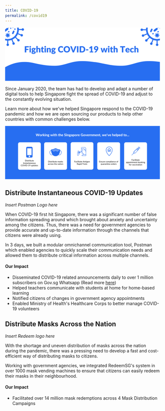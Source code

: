 ```yaml
---
title: COVID-19
permalink: /covid19
---
```

![Alt text for image on Isomer site](/images/covid-banner.png)

Since January 2020, the team has had to develop and adapt a number of digital tools to help Singapore fight the spread of COVID-19 and adjust to the constantly evolving situation. 

Learn more about how we’ve helped Singapore respond to the COVID-19 pandemic and how we are open sourcing our products to help other countries with common challenges below.

![Alt text for image on Isomer site](/images/covid-1.png)

## Distribute Instantaneous COVID-19 Updates

*Insert  Postman Logo here*

When COVID-19 first hit Singapore, there was a significant number of false information spreading around which brought about anxiety and uncertainty among the citizens. Thus, there was a need for government agencies to provide accurate and up-to-date information through the channels that citizens were already using. 

In 3 days, we built a modular omnichannel communication tool, Postman which enabled agencies to quickly scale their communication needs and allowed them to distribute critical information across multiple channels.


#### Our Impact
* Disseminated COVID-19 related announcements daily to over 1 million subscribers on Gov.sg Whatsapp (Read more [here](https://govinsider.asia/innovation/singapore-coronavirus-whatsapp-covid19-open-government-products-govtech/))
* Helped teachers communicate with students at home for home-based learning
* Notified citizens of changes in government agency appointments
* Enabled Ministry of Health's Healthcare Corps to better manage COVID-19 volunteers

## Distribute Masks Across the Nation

*Insert Redeem logo here*

With the shortage and uneven distribution of masks across the nation during the pandemic, there was a pressing need to develop a fast and cost-efficient way of distributing masks to citizens.

Working with government agencies, we integrated RedeemSG's system in over 1000 mask vending machines to ensure that citizens can easily redeem their masks in their neighbourhood. 

#### Our Impact
* Facilitated over 14 million mask redemptions across 4 Mask Distribution Campaigns


